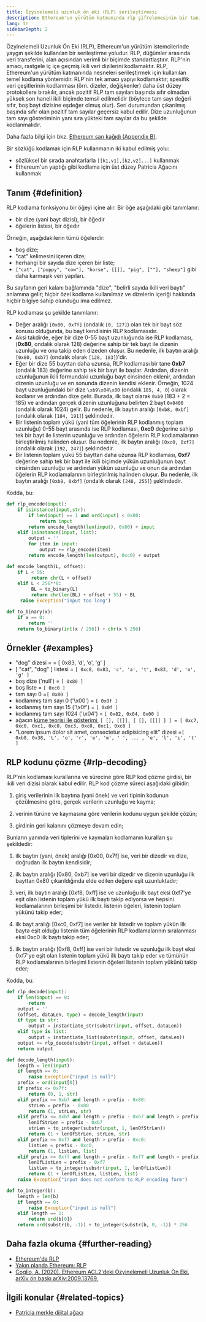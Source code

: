 ```yaml
---
title: Özyinelemeli uzunluk ön eki (RLP) serileştirmesi
description: Ethereum'un yürütüm katmanında rlp şifrelemesinin bir tanımı.
lang: tr
sidebarDepth: 2
---
```


Özyinelemeli Uzunluk Ön Eki (RLP), Ethereum'un yürütüm istemcilerinde yaygın şekilde kullanılan bir serileştirme yoludur. RLP, düğümler arasında veri transferini, alan açısından verimli bir biçimde standartlaştırır. RLP'nin amacı, rastgele iç içe geçmiş ikili veri dizilerini kodlamaktır. RLP, Ethereum'un yürütüm katmanında nesneleri serileştirmek için kullanılan temel kodlama yöntemidir. RLP'nin tek amacı yapıyı kodlamaktır; spesifik veri çeşitlerinin kodlanması (örn. dizeler, değişkenler) daha üst düzey protokollere bırakılır, ancak pozitif RLP tam sayıları başında sıfır olmadan yüksek son haneli ikili biçimde temsil edilmelidir (böylece tam sayı değeri sıfır, boş bayt dizisine eşdeğer olmuş olur). Seri durumundan çıkarılmış başında sıfır olan pozitif tam sayılar geçersiz kabul edilir. Dize uzunluğunun tam sayı gösteriminin yanı sıra yükteki tam sayılar da bu şekilde kodlanmalıdır.

Daha fazla bilgi için bkz. [Ethereum sarı kağıdı (Appendix B)](https://ethereum.github.io/yellowpaper/paper.pdf#page=19).

Bir sözlüğü kodlamak için RLP kullanmanın iki kabul edilmiş yolu:

- sözlüksel bir sırada anahtarlarla `[[k1,v1],[k2,v2]...]` kullanmak
- Ethereum'un yaptığı gibi kodlama için üst düzey Patricia Ağacını kullanmak

## Tanım \{#definition}

RLP kodlama fonksiyonu bir öğeyi içine alır. Bir öğe aşağıdaki gibi tanımlanır:

- bir dize (yani bayt dizisi), bir öğedir
- öğelerin listesi, bir öğedir

Örneğin, aşağıdakilerin tümü öğelerdir:

- boş dize;
- "cat" kelimesini içeren dize;
- herhangi bir sayıda dize içeren bir liste;
- `["cat", ["puppy", "cow"], "horse", [[]], "pig", [""], "sheep"]` gibi daha karmaşık veri yapıları.

Bu sayfanın geri kalanı bağlamında "dize", "belirli sayıda ikili veri baytı" anlamına gelir; hiçbir özel kodlama kullanılmaz ve dizelerin içeriği hakkında hiçbir bilgiye sahip olunduğu ima edilmez.

RLP kodlaması şu şekilde tanımlanır:

- Değer aralığı `[0x00, 0x7f]` (ondalık `[0, 127]`) olan tek bir bayt söz konusu olduğunda, bu bayt kendisinin RLP kodlamasıdır.
- Aksi takdirde, eğer bir dize 0-55 bayt uzunluğunda ise RLP kodlaması, (**0x80**, ondalık olarak 128) değerine sahip bir tek bayt ile dizenin uzunluğu ve onu takip eden dizeden oluşur. Bu nedenle, ilk baytın aralığı `[0x80, 0xb7]` (ondalık olarak `[128, 183]`)'dir.
- Eğer bir dize 55 bayttan daha uzunsa, RLP kodlaması bir tane **0xb7** (ondalık 183) değerine sahip tek bir bayt ile başlar. Ardından, dizenin uzunluğunun ikili formundaki uzunluğu bayt cinsinden eklenir, ardından dizenin uzunluğu ve en sonunda dizenin kendisi eklenir. Örneğin, 1024 bayt uzunluğundaki bir dize `\xb9\x04\x00` (ondalık `185, 4, 0`) olarak kodlanır ve ardından dize gelir. Burada, ilk bayt olarak `0xb9` (183 + 2 = 185) ve ardından gerçek dizenin uzunluğunu belirten 2 bayt `0x0400` (ondalık olarak 1024) gelir. Bu nedenle, ilk baytın aralığı `[0xb8, 0xbf]` (ondalık olarak `[184, 191]`) şeklindedir.
- Bir listenin toplam yükü (yani tüm öğelerinin RLP kodlanmış toplam uzunluğu) 0-55 bayt arasında ise RLP kodlaması, **0xc0** değerine sahip tek bir bayt ile listenin uzunluğu ve ardından öğelerin RLP kodlamalarının birleştirilmiş halinden oluşur. Bu nedenle, ilk baytın aralığı `[0xc0, 0xf7]` (ondalık olarak `[192, 247]`) şeklindedir.
- Bir listenin toplam yükü 55 bayttan daha uzunsa RLP kodlaması, **0xf7** değerine sahip tek bir bayt ile ikili biçimde yükün uzunluğunun bayt cinsinden uzunluğu ve ardından yükün uzunluğu ve onun da ardından öğelerin RLP kodlamalarının birleştirilmiş halinden oluşur. Bu nedenle, ilk baytın aralığı `[0xb8, 0xbf]` (ondalık olarak `[248, 255]`) şeklindedir.

Kodda, bu:

```python
def rlp_encode(input):
    if isinstance(input,str):
        if len(input) == 1 and ord(input) < 0x80:
            return input
        return encode_length(len(input), 0x80) + input
    elif isinstance(input, list):
        output = ''
        for item in input:
            output += rlp_encode(item)
        return encode_length(len(output), 0xc0) + output

def encode_length(L, offset):
    if L < 56:
         return chr(L + offset)
    elif L < 256**8:
         BL = to_binary(L)
         return chr(len(BL) + offset + 55) + BL
     raise Exception("input too long")

def to_binary(x):
    if x == 0:
        return ''
    return to_binary(int(x / 256)) + chr(x % 256)
```

## Örnekler \{#examples}

- "dog" dizesi = = [ 0x83, 'd', 'o', 'g' ]
- [ "cat", "dog" ] listesi = `[ 0xc8, 0x83, 'c', 'a', 't', 0x83, 'd', 'o', 'g' ]`
- boş dize ('null') = `[ 0x80 ]`
- boş liste = `[ 0xc0 ]`
- tam sayı 0 =`[ 0x80 ]`
- kodlanmış tam sayı 0 ('\\x00') = `[ 0x0f ]`
- kodlanmış tam sayı 15 ('\\x0f') = `[ 0x0f ]`
- kodlanmış tam sayı 1024 ('\\x04') = `[ 0x82, 0x04, 0x00 ]`
- ağacın [küme teorisi ile gösterimi](http://en.wikipedia.org/wiki/Set-theoretic_definition_of_natural_numbers), `[ [], [[]], [ [], [[]] ] ] = [ 0xc7, 0xc0, 0xc1, 0xc0, 0xc3, 0xc0, 0xc1, 0xc0 ]`
- "Lorem ipsum dolor sit amet, consectetur adipisicing elit" dizesi =`[ 0xb8, 0x38, 'L', 'o', 'r', 'e', 'm', ' ', ... , 'e', 'l', 'ı', 't' ]`

## RLP kodunu çözme \{#rlp-decoding}

RLP'nin kodlaması kurallarına ve sürecine göre RLP kod çözme girdisi, bir ikili veri dizisi olarak kabul edilir. RLP kod çözme süreci aşağıdaki gibidir:

1.  giriş verilerinin ilk baytına (yani önek) ve veri tipinin kodunun çözülmesine göre, gerçek verilerin uzunluğu ve kayma;

2.  verinin türüne ve kaymasına göre verilerin kodunu uygun şekilde çözün;

3.  girdinin geri kalanını çözmeye devam edin;

Bunların yanında veri tiplerini ve kaymaları kodlamanın kuralları şu şekildedir:

1.  i̇lk baytın (yani, önek) aralığı [0x00, 0x7f] ise, veri bir dizedir ve dize, doğrudan ilk baytın kendisidir;

2.  i̇lk baytın aralığı [0x80, 0xb7] ise veri bir dizedir ve dizenin uzunluğu ilk bayttan 0x80 çıkarıldığında elde edilen değere eşit uzunluktadır;

3.  veri, ilk baytın aralığı [0xf8, 0xff] ise ve uzunluğu ilk bayt eksi 0xf7'ye eşit olan listenin toplam yükü ilk baytı takip ediyorsa ve hepsini kodlamalarının birleşimi bir listedir. listenin öğeleri, listenin toplam yükünü takip eder;

4.  ilk bayt aralığı [0xc0, 0xf7] ise veriler bir listedir ve toplam yükün ilk bayta eşit olduğu listenin tüm öğelerinin RLP kodlamalarının sıralanması eksi 0xc0 ilk baytı takip eder;

5.  ilk baytın aralığı [0xf8, 0xff] ise veri bir listedir ve uzunluğu ilk bayt eksi 0xf7'ye eşit olan listenin toplam yükü ilk baytı takip eder ve tümünün RLP kodlamalarının birleşimi listenin öğeleri listenin toplam yükünü takip eder;

Kodda, bu:

```python
def rlp_decode(input):
    if len(input) == 0:
        return
    output = ''
    (offset, dataLen, type) = decode_length(input)
    if type is str:
        output = instantiate_str(substr(input, offset, dataLen))
    elif type is list:
        output = instantiate_list(substr(input, offset, dataLen))
    output += rlp_decode(substr(input, offset + dataLen))
    return output

def decode_length(input):
    length = len(input)
    if length == 0:
        raise Exception("input is null")
    prefix = ord(input[0])
    if prefix <= 0x7f:
        return (0, 1, str)
    elif prefix <= 0xb7 and length > prefix - 0x80:
        strLen = prefix - 0x80
        return (1, strLen, str)
    elif prefix <= 0xbf and length > prefix - 0xb7 and length > prefix - 0xb7 + to_integer(substr(input, 1, prefix - 0xb7)):
        lenOfStrLen = prefix - 0xb7
        strLen = to_integer(substr(input, 1, lenOfStrLen))
        return (1 + lenOfStrLen, strLen, str)
    elif prefix <= 0xf7 and length > prefix - 0xc0:
        listLen = prefix - 0xc0;
        return (1, listLen, list)
    elif prefix <= 0xff and length > prefix - 0xf7 and length > prefix - 0xf7 + to_integer(substr(input, 1, prefix - 0xf7)):
        lenOfListLen = prefix - 0xf7
        listLen = to_integer(substr(input, 1, lenOfListLen))
        return (1 + lenOfListLen, listLen, list)
    raise Exception("input does not conform to RLP encoding form")

def to_integer(b):
    length = len(b)
    if length == 0:
        raise Exception("input is null")
    elif length == 1:
        return ord(b[0])
    return ord(substr(b, -1)) + to_integer(substr(b, 0, -1)) * 256
```

## Daha fazla okuma \{#further-reading}

- [Ethereum'da RLP](https://medium.com/coinmonks/data-structure-in-ethereum-episode-1-recursive-length-prefix-rlp-encoding-decoding-d1016832f919)
- [Yakın planda Ethereum: RLP](https://medium.com/coinmonks/ethereum-under-the-hood-part-3-rlp-decoding-df236dc13e58)
- [Coglio, A. (2020). Ethereum ACL2'deki Özyinelemeli Uzunluk Ön Eki. arXiv ön baskı arXiv:2009.13769.](https://arxiv.org/abs/2009.13769)

## İlgili konular \{#related-topics}

- [Patricia merkle dijital ağacı](/developers/docs/data-structures-and-encoding/patricia-merkle-trie)
